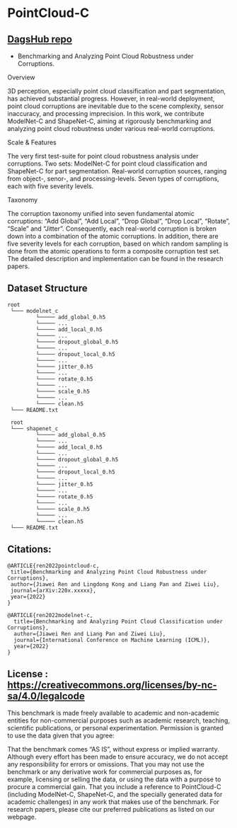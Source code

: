 # PointCloud-C
## [DagsHub repo](https://dagshub.com/prabhanjan-jadhav/PointCloud-C)
- Benchmarking and Analyzing Point Cloud Robustness under Corruptions.

Overview

3D perception, especially point cloud classification and part segmentation, has achieved substantial progress. However, in real-world deployment, point cloud corruptions are inevitable due to the scene complexity, sensor inaccuracy, and processing imprecision. In this work, we contribute ModelNet-C and ShapeNet-C, aiming at rigorously benchmarking and analyzing point cloud robustness under various real-world corruptions.

Scale & Features

The very first test-suite for point cloud robustness analysis under corruptions.
Two sets: ModelNet-C for point cloud classification and ShapeNet-C for part segmentation.
Real-world corruption sources, ranging from object-, senor-, and processing-levels.
Seven types of corruptions, each with five severity levels.

Taxonomy

The corruption taxonomy unified into seven fundamental atomic corruptions: “Add Global”, “Add Local”, “Drop Global”, “Drop Local”, “Rotate”, “Scale” and “Jitter”. Consequently, each real-world corruption is broken down into a combination of the atomic corruptions. In addition, there are five severity levels for each corruption, based on which random sampling is done from the atomic operations to form a composite corruption test set. The detailed description and implementation can be found in
the research papers.

## Dataset Structure
```
root
 └─── modelnet_c
         └───── add_global_0.h5
         └───── ...
         └───── add_local_0.h5
         └───── ...
         └───── dropout_global_0.h5
         └───── ...
         └───── dropout_local_0.h5
         └───── ...
         └───── jitter_0.h5
         └───── ...
         └───── rotate_0.h5
         └───── ...
         └───── scale_0.h5
         └───── ...
         └───── clean.h5
 └─── README.txt
```
 
```
 root
 └─── shapenet_c
         └───── add_global_0.h5
         └───── ...
         └───── add_local_0.h5
         └───── ...
         └───── dropout_global_0.h5
         └───── ...
         └───── dropout_local_0.h5
         └───── ...
         └───── jitter_0.h5
         └───── ...
         └───── rotate_0.h5
         └───── ...
         └───── scale_0.h5
         └───── ...
         └───── clean.h5
 └─── README.txt
```
 
 ## Citations:
 
 ```
@ARTICLE{ren2022pointcloud-c,
  title={Benchmarking and Analyzing Point Cloud Robustness under Corruptions},
  author={Jiawei Ren and Lingdong Kong and Liang Pan and Ziwei Liu},
  journal={arXiv:220x.xxxxx},
  year={2022}
}
```
```
@ARTICLE{ren2022modelnet-c,
  title={Benchmarking and Analyzing Point Cloud Classification under Corruptions},
  author={Jiawei Ren and Liang Pan and Ziwei Liu},
  journal={International Conference on Machine Learning (ICML)},
  year={2022}
}
```
 
## License : https://creativecommons.org/licenses/by-nc-sa/4.0/legalcode
This benchmark is made freely available to academic and non-academic entities for non-commercial purposes such as academic research, teaching, scientific publications, or personal experimentation. Permission is granted to use the data given that you agree:

That the benchmark comes “AS IS”, without express or implied warranty. Although every effort has been made to ensure accuracy, we do not accept any responsibility for errors or omissions.
That you may not use the benchmark or any derivative work for commercial purposes as, for example, licensing or selling the data, or using the data with a purpose to procure a commercial gain.
That you include a reference to PointCloud-C (including ModelNet-C, ShapeNet-C, and the specially generated data for academic challenges) in any work that makes use of the benchmark. For research papers, please cite our preferred publications as listed on our webpage.
